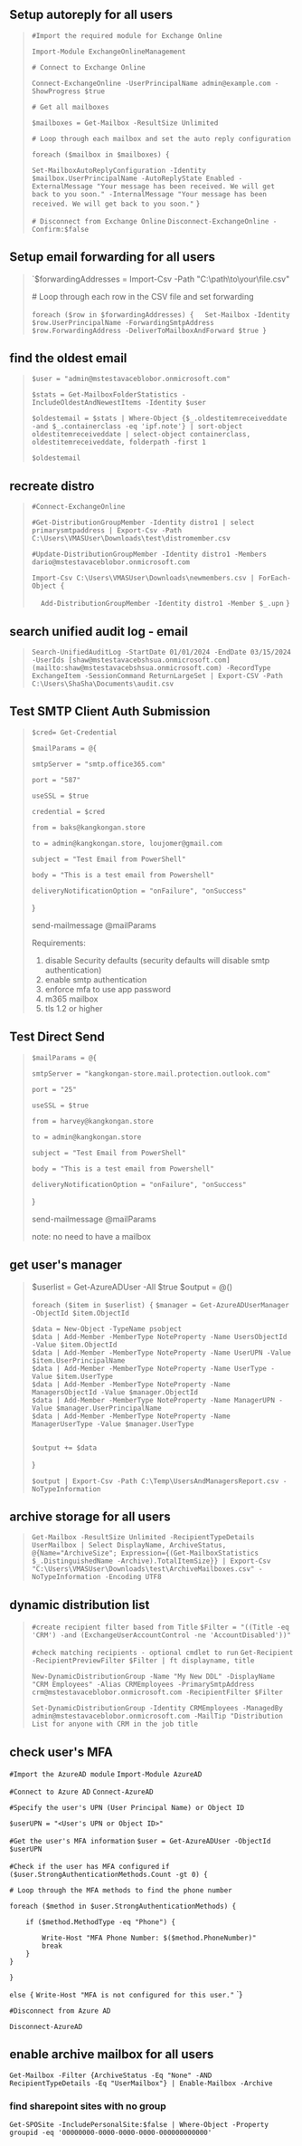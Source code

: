 ## Setup autoreply for all users

> `#Import the required module for Exchange Online`
> 
> `Import-Module ExchangeOnlineManagement`
> 
> `# Connect to Exchange Online`
> 
> `Connect-ExchangeOnline -UserPrincipalName admin@example.com -ShowProgress $true`
> 
> 
> `# Get all mailboxes`
> 
> `$mailboxes = Get-Mailbox -ResultSize Unlimited`
> 
> 
> `# Loop through each mailbox and set the auto reply configuration`
> 
> `foreach ($mailbox in $mailboxes) {`
> 
> `Set-MailboxAutoReplyConfiguration -Identity $mailbox.UserPrincipalName -AutoReplyState Enabled -ExternalMessage "Your message has been received. We will get back to you soon." -InternalMessage "Your message has been received. We will get back to you soon."`
> `}`
> 
> `# Disconnect from Exchange Online`
> `Disconnect-ExchangeOnline -Confirm:$false`
> 
## Setup email forwarding for all users

> `$forwardingAddresses = Import-Csv -Path "C:\path\to\your\file.csv" 
> 
> \# Loop through each row in the CSV file and set forwarding 
> 
> `foreach ($row in $forwardingAddresses) {`    
> `Set-Mailbox -Identity $row.UserPrincipalName -ForwardingSmtpAddress $row.ForwardingAddress -DeliverToMailboxAndForward $true }`


## find the oldest email

> `$user = "admin@mstestavaceblobor.onmicrosoft.com"`
> 
> `$stats = Get-MailboxFolderStatistics -IncludeOldestAndNewestItems -Identity $user`
> 
> `$oldestemail = $stats | Where-Object {$_.oldestitemreceiveddate -and $_.containerclass -eq 'ipf.note'} | sort-object oldestitemreceiveddate | select-object containerclass, oldestitemreceiveddate, folderpath -first 1`
> 
> `$oldestemail`


## recreate distro

> `#Connect-ExchangeOnline`
> 
> `#Get-DistributionGroupMember -Identity distro1 | select primarysmtpaddress | Export-Csv -Path C:\Users\VMASUser\Downloads\test\distromember.csv`
> 
> `#Update-DistributionGroupMember -Identity distro1 -Members dario@mstestavaceblobor.onmicrosoft.com`
> 
> `Import-Csv C:\Users\VMASUser\Downloads\newmembers.csv | ForEach-Object {`
> 
>     `Add-DistributionGroupMember -Identity distro1 -Member $_.upn`
> `}`


## search unified audit log - email 

> `Search-UnifiedAuditLog -StartDate 01/01/2024 -EndDate 03/15/2024 -UserIds [shaw@mstestavacebshsua.onmicrosoft.com](mailto:shaw@mstestavacebshsua.onmicrosoft.com) -RecordType ExchangeItem -SessionCommand ReturnLargeSet | Export-CSV -Path C:\Users\ShaSha\Documents\audit.csv`



## Test SMTP Client Auth Submission 

> `$cred= Get-Credential`
> 
> `$mailParams = @{`
> 
>     smtpServer = "smtp.office365.com"
> 
>     port = "587"
> 
>     useSSL = $true
> 
>     credential = $cred
> 
>     from = baks@kangkongan.store
> 
>     to = admin@kangkongan.store, loujomer@gmail.com
> 
>     subject = "Test Email from PowerShell"
> 
>     body = "This is a test email from Powershell"
> 
>     deliveryNotificationOption = "onFailure", "onSuccess"
> 
> }
> 
> send-mailmessage @mailParams
> 
> Requirements:
> 
> 1. disable Security defaults (security defaults will disable smtp authentication)
> 2. enable smtp authentication
> 3. enforce mfa to use app password
> 4. m365 mailbox
> 5. tls 1.2 or higher


## Test Direct Send

> `$mailParams = @{`
> 
>     smtpServer = "kangkongan-store.mail.protection.outlook.com"
> 
>     port = "25"
> 
>     useSSL = $true
> 
>     from = harvey@kangkongan.store
> 
>     to = admin@kangkongan.store
> 
>     subject = "Test Email from PowerShell"
> 
>     body = "This is a test email from Powershell"
> 
>     deliveryNotificationOption = "onFailure", "onSuccess"
> 
> }
> 
> send-mailmessage @mailParams
> 
> note: no need to have a mailbox


## get user's manager

> $userlist = Get-AzureADUser -All $true
> $output = @()
> 
>  
> `foreach ($item in $userlist) {`
>     `$manager = Get-AzureADUserManager -ObjectId $item.ObjectId`
> 
>     $data = New-Object -TypeName psobject
>     $data | Add-Member -MemberType NoteProperty -Name UsersObjectId -Value $item.ObjectId
>     $data | Add-Member -MemberType NoteProperty -Name UserUPN -Value $item.UserPrincipalName
>     $data | Add-Member -MemberType NoteProperty -Name UserType -Value $item.UserType
>     $data | Add-Member -MemberType NoteProperty -Name ManagersObjectId -Value $manager.ObjectId
>     $data | Add-Member -MemberType NoteProperty -Name ManagerUPN -Value $manager.UserPrincipalName
>     $data | Add-Member -MemberType NoteProperty -Name ManagerUserType -Value $manager.UserType
> 
> 
>     $output += $data
> } 
> 
> `$output | Export-Csv -Path C:\Temp\UsersAndManagersReport.csv -NoTypeInformation`


## archive storage for all users

> `Get-Mailbox -ResultSize Unlimited -RecipientTypeDetails UserMailbox | Select DisplayName, ArchiveStatus, @{Name="ArchiveSize"; Expression={(Get-MailboxStatistics $_.DistinguishedName -Archive).TotalItemSize}} | Export-Csv "C:\Users\VMASUser\Downloads\test\ArchiveMailboxes.csv" -NoTypeInformation -Encoding UTF8`


## dynamic distribution list

> `#create recipient filter based from Title`
> `$Filter = "((Title -eq 'CRM') -and (ExchangeUserAccountControl -ne 'AccountDisabled'))"`
> 
> `#check matching recipients - optional cmdlet to run`
> `Get-Recipient -RecipientPreviewFilter $Filter | ft displayname, title`
> 
> 
> `New-DynamicDistributionGroup -Name "My New DDL" -DisplayName "CRM Employees" -Alias CRMEmployees -PrimarySmtpAddress crm@mstestavaceblobor.onmicrosoft.com -RecipientFilter $Filter`
> 
> `Set-DynamicDistributionGroup -Identity CRMEmployees -ManagedBy admin@mstestavaceblobor.onmicrosoft.com -MailTip "Distribution List for anyone with CRM in the job title`
> 

## check user's MFA

`#Import the AzureAD module`
`Import-Module AzureAD`

`#Connect to Azure AD`
`Connect-AzureAD`

`#Specify the user's UPN (User Principal Name) or Object ID`

`$userUPN = "<User's UPN or Object ID>"`

`#Get the user's MFA information`
`$user = Get-AzureADUser -ObjectId $userUPN`

`#Check if the user has MFA configured`
`if ($user.StrongAuthenticationMethods.Count -gt 0) {`

    # Loop through the MFA methods to find the phone number

    foreach ($method in $user.StrongAuthenticationMethods) {

        if ($method.MethodType -eq "Phone") {

            Write-Host "MFA Phone Number: $($method.PhoneNumber)"
            break
        }
    }
`}`

`else {`
    `Write-Host "MFA is not configured for this user."`
`}

`#Disconnect from Azure AD`

`Disconnect-AzureAD`


## enable archive mailbox for all users

`Get-Mailbox -Filter {ArchiveStatus -Eq "None" -AND RecipientTypeDetails -Eq "UserMailbox"} | Enable-Mailbox -Archive`


### find sharepoint sites with no group

 `Get-SPOSite -IncludePersonalSite:$false | Where-Object -Property groupid -eq '00000000-0000-0000-0000-000000000000'`


